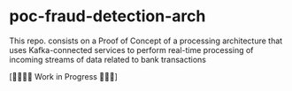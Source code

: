# poc-fraud-detection-arch

This repo. consists on a Proof of Concept of a processing architecture that uses Kafka-connected services to perform real-time processing of incoming streams of data related to bank transactions

[👷🏻‍♂️🚧 Work in Progress 🚧👷🏼]
